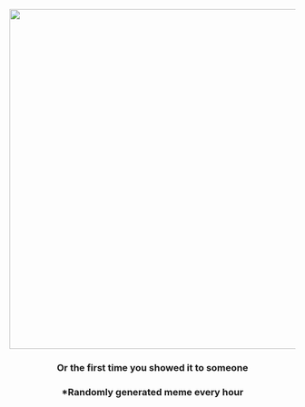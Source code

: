 <p align="center">
        <img src="https://i.imgur.com/zBuDqfP.jpg" width="600" height="600">
        </p>
        <h3 align="center">Or the first time you showed it to someone</h3>
        <h3 align="center">*Randomly generated meme every hour</h3>
    
